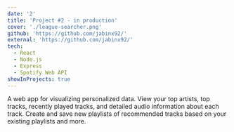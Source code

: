 ```yaml
---
date: '2'
title: 'Project #2 - in production'
cover: './league-searcher.png'
github: 'https://github.com/jabinx92/'
external: 'https://github.com/jabinx92/'
tech:
  - React
  - Node.js
  - Express
  - Spotify Web API
showInProjects: true
---
```


A web app for visualizing personalized data. View your top artists, top tracks, recently played tracks, and detailed audio information about each track. Create and save new playlists of recommended tracks based on your existing playlists and more.
